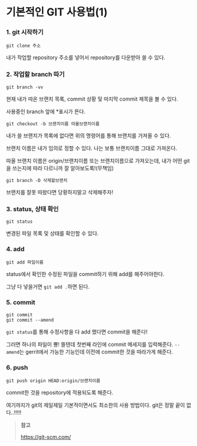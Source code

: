 # 기본적인 GIT 사용법(1)

### 1. git 시작하기
```
git clone 주소
```
내가 작업할 repository 주소를 넣어서 repository를 다운받아 쓸 수 있다.


### 2. 작업할 branch 따기
```
git branch -vv
```
현재 내가 따온 브랜치 목록, commit 상황 및 마지막 commit 제목을 볼 수 있다.

사용중인 branch 앞에 *표시가 뜬다.


```
git checkout -b 브랜치이름 따올브랜치이름
```
내가 쓸 브랜치가 목록에 없다면 위의 명령어를 통해 브랜치를 가져올 수 있다.

브랜치 이름은 내가 임의로 정할 수 있다. 나는 보통 브랜치이름 그대로 가져온다.

따올 브랜치 이름은 origin/브랜치이름 또는 브랜치이름으로 가져오는데,
내가 어떤 git을 쓰는지에 따라 다르니까 잘 알아보도록!(무책임)


```
git branch -D 삭제할브랜치
```
브랜치를 잘못 따왔다면 당황하지말고 삭제해주자!


### 3. status, 상태 확인
```
git status
```
변경된 파일 목록 및 상태를 확인할 수 있다.


### 4. add
```
git add 파일이름
```
status에서 확인한 수정된 파일을 commit하기 위해 add를 해주어야한다.

그냥 다 넣을거면 `git add .`하면 된다.


### 5. commit
```
git commit
git commit --amend
```
`git status`를 통해 수정사항을 다 add 했다면 commit을 해준다!

그러면 하나의 파일이 뿅! 뜰텐데 첫번째 라인에 commit 메세지를 입력해준다.
`--amend`는 gerrit에서 가능한 기능인데 이전에 commit한 것을 따라가게 해준다.

### 6. push
```
git push origin HEAD:origin/브랜치이름
```
commit한 것을 repository에 적용되도록 해준다.



여기까지가 git의 제일제일 기본적이면서도 최소한의 사용 방법이다.
git은 정말 끝이 없다..!!!!!

> **참고**
>
> https://git-scm.com/
